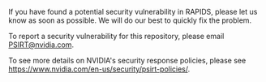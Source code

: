 If you have found a potential security vulnerability in RAPIDS, please let us know as soon as possible. We will do our best to quickly fix the problem.

To report a security vulnerability for this repository, please email PSIRT@nvidia.com.

To see more details on NVIDIA's security response policies, please see https://www.nvidia.com/en-us/security/psirt-policies/.
